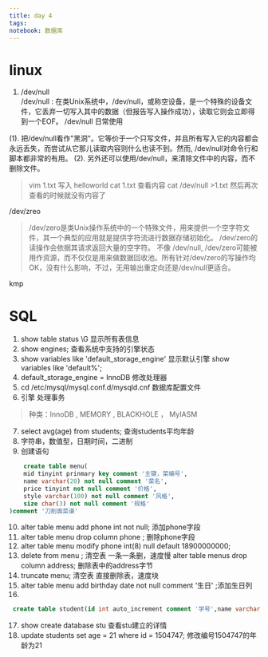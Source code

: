 ```yaml
---
title: day 4
tags: 
notebook: 数据库
---
```

# linux
1. /dev/null  
/dev/null : 在类Unix系统中，/dev/null，或称空设备，是一个特殊的设备文件，它丢弃一切写入其中的数据（但报告写入操作成功），读取它则会立即得到一个EOF。
/dev/null 日常使用

(1). 把/dev/null看作"黑洞"。它等价于一个只写文件，并且所有写入它的内容都会永远丢失，而尝试从它那儿读取内容则什么也读不到。然而, /dev/null对命令行和脚本都非常的有用。
(2). 另外还可以使用/dev/null，来清除文件中的内容，而不删除文件。
>vim 1.txt 写入 helloworld
cat 1.txt 查看内容
cat  /dev/null >1.txt
然后再次查看的时候就没有内容了

/dev/zreo 
>/dev/zero是类Unix操作系统中的一个特殊文件，用来提供一个空字符文件，其一个典型的应用就是提供字符流进行数据存储初始化。
/dev/zero的读操作会依据其请求返回大量的空字符。
不像 /dev/null, /dev/zero可能被用作资源，而不仅仅是用来做数据回收池。所有针对/dev/zero的写操作均OK，没有什么影响，不过，无用输出重定向还是/dev/null更适合。

kmp
# SQL
1. show table status \G  显示所有表信息
2. show engines; 查看系统中支持的引擎状态
3. show variables like 'default_storage_engine' 显示默认引擎   show variables like 'default%';
4. default_storage_engine = InnoDB 修改处理器
5. cd /etc/mysql/mysql.conf.d/mysqld.cnf 数据库配置文件
6. 引擎 处理事务  
>种类：InnoDB , MEMORY , BLACKHOLE ， MyIASM
7. select avg(age) from students; 查询students平均年龄
8. 字符串，数值型，日期时间，二进制
9. 创建语句
```SQL
    create table menu(
    mid tinyint prinmary key comment '主键，菜编号',
    name varchar(20) not null comment '菜名',
    price tinyint not null comment '价格',
    style varchar(100) not null comment '风格',
    size char(3) not null comment '规格'
)comment '刀削面菜谱'
```
10. alter table menu add phone int not null; 添加phone字段
11. alter table menu drop column phone ; 删除phone字段
12. alter table menu modify phone int(8) null default 18900000000;
13. delete from menu ; 清空表 一条一条删，速度慢
    alter table menus drop column address; 删除表中的address字节
14. truncate menu; 清空表 直接删除表，速度块
15. alter table menu add birthday date not null comment '生日' ;添加生日列
16.
```SQL
 create table student(id int auto_increment comment '学号',name varchar(50) not null comment '姓名',sex char(2) not null comment '性别',age int not null comment '年龄',birthday date not null comment '出生日期',id_card char(3) not null comment '证件类型',id_number char(18) not null comment '身份证号',phone char(11) not null comment '手机号',email varchar(50) not null comment '邮箱',place varchar(50) not null comment '籍贯',address varchar(50) not null comment '家庭住址',come_school date not null comment '入学时间',interest varchar(30) not null comment '兴趣爱好',first_name varchar(10) not null comment '首字母大写' ,primary key(id))comment '学生信息';
```
17. show create database stu 查看stu建立的详情
18. update students set age = 21 where id = 1504747; 修改编号1504747的年龄为21


